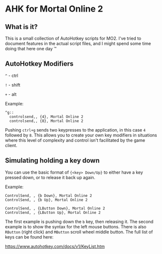 # AHK for Mortal Online 2

## What is it?
This is a small collection of AutoHotkey scripts for MO2. I've tried to document features in the actual script files, and I might spend some time doing that here one day ™

## AutoHotkey Modifiers

`^` - ctrl

`!` - shift

`+` - alt

Example:
```
^g::
  controlsend,, {4}, Mortal Online 2
  controlsend,, {8}, Mortal Online 2
```

Pushing `ctrl+g` sends two keypresses to the application, in this case `4` followed by `8`. This allows you to create your own key modifiers in situations where this level of complexity and control isn't facilitated by the game client.

## Simulating holding a key down

You can use the basic format of `{<key> Down/Up}` to either have a key pressed down, or to release it back up again. 

Example:
```
ControlSend, , {b Down}, Mortal Online 2
ControlSend, , {b Up}, Mortal Online 2

ControlSend, , {LButton Down}, Mortal Online 2
ControlSend, , {LButton Up}, Mortal Online 2
```

The first example is pushing down the `b` key, then releasing it. The second example is to show the syntax for the left mouse buttons. There is also `RButton` (right click) and `MButton` scroll wheel middle button. The full list of keys can be found here:

https://www.autohotkey.com/docs/v1/KeyList.htm

